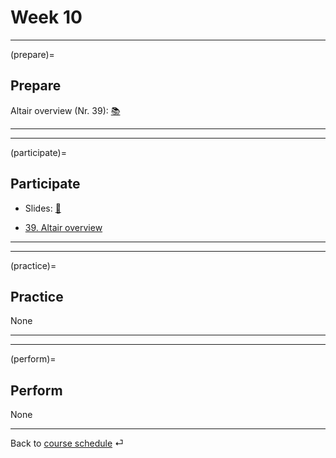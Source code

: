 # Week 10


---

(prepare)=
## Prepare

Altair overview (Nr. 39): [📚](https://uwdata.github.io/visualization-curriculum/altair_introduction.html)

---

---


(participate)=
## Participate

- Slides: [📑](https://drive.google.com/file/d/10TYU5jQvT3IDcJNf-_LFCOPtY-tgtDpH/view?usp=sharing)

- [39. Altair overview](../code/altair/39-altair_introduction_p.ipynb)

---

---


(practice)=
## Practice

None


---

---

(perform)=
## Perform

None

---

Back to [course schedule](../docs/course-schedule.md) ⏎
